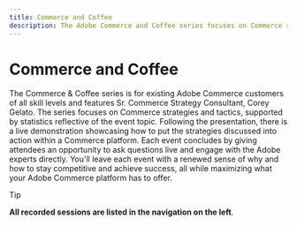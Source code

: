 ```yaml
---
title: Commerce and Coffee
description: The Adobe Commerce and Coffee series focuses on Commerce strategies and tactics, supported by statistics reflective of the event topic.
---
```

# Commerce and Coffee

The Commerce & Coffee series is for existing Adobe Commerce customers of all skill levels and features Sr. Commerce Strategy Consultant, Corey Gelato. The series focuses on Commerce strategies and tactics, supported by statistics reflective of the event topic. Following the presentation, there is a live demonstration showcasing how to put the strategies discussed into action within a Commerce platform. Each event concludes by giving attendees an opportunity to ask questions live and engage with the Adobe experts directly. You'll leave each event with a renewed sense of why and how to stay competitive and achieve success, all while maximizing what your Adobe Commerce platform has to offer.

<!--
## What's New

<table>
<tr>
  <td>
    <a href="https://experienceleague.adobe.com/docs/commerce-events/apac-commerce/2022/analysis-tool.html">
      <img alt="Adobe Commerce Site Wide Analysis Tool" src="./assets/analysis-tool.png" />
    </a>
     <div>
      <a href="https://experienceleague.adobe.com/docs/commerce-events/apac-commerce/2022/analysis-tool.html">
        <strong>Adobe Commerce Site Wide Analysis Tool</strong>
      </a>
    </div>
    <p>
    <em>This webinar is ideal for merchants who want to get real-time access to all system insights, proactive steps to resolve any Adobe Commerce site problems and monitor overall site health.</em>
    <p>
  </td>
  <td>
    <a href="https://experienceleague.adobe.com/docs/commerce-events/apac-commerce/2022/new-relic.html">
      <img alt="New Relic Masterclass" src="./assets/new-relic.png" />
    </a>
     <div>
      <a href="https://experienceleague.adobe.com/docs/commerce-events/apac-commerce/2022/new-relic.html">
        <strong>New Relic Masterclass</strong>
      </a>
    </div>
    <p>
    <em>Join this webinar to learn how to take control of your infrastructure with New Relic. Approach your next campaign with absolute confidence by accessing and understanding your infrastructure data.</em>
    <p>
  </td>  
  <td>
    <a href="https://experienceleague.adobe.com/docs/commerce-events/apac-commerce/2022/upgrade.html">
      <img alt="Benefits of upgrading to Adobe Commerce 2.4.4" src="./assets/upgrade.png" />
    </a>
     <div>
      <a href="https://experienceleague.adobe.com/docs/commerce-events/apac-commerce/2022/upgrade.html">
        <strong>Benefits of upgrading to Adobe Commerce 2.4.4</strong>
      </a>
    </div>
    <p>
    <em>The latest Adobe Commerce release marks a step forward in commerce capabilities, security and performance. Join this webinar to find out how to plan and execute a smooth upgrade to take advantage of the latest improvements.</em>
    <p>
  </td>
</tr>
</table>
-->

>[!TIP]
>
>**All recorded sessions are listed in the navigation on the left**.
